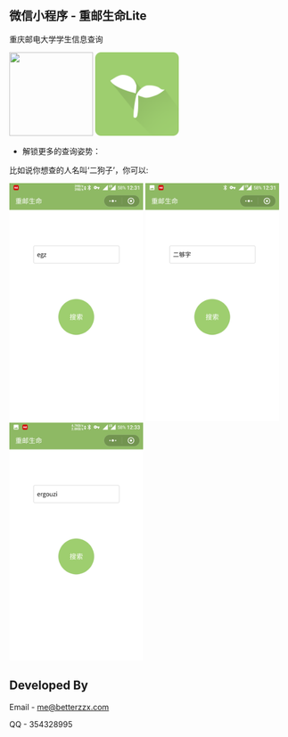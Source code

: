 ## 微信小程序 - 重邮生命Lite
重庆邮电大学学生信息查询

<img width="150" height="150" src="http://pic.betterzzx.com/cquptLives.jpg"/>
<img width="150" height="150" src="https://github.com/zx-Zhu/CysmLite/blob/master/screenshot/ic_logo.png"/>


* 解锁更多的查询姿势：

比如说你想查的人名叫‘二狗子’，你可以:

<img width="240" height="427" src="https://raw.githubusercontent.com/zx-Zhu/CysmLite/master/screenshot/Screenshot_20180501-123127.png"/>
<img width="240" height="427" src="https://raw.githubusercontent.com/zx-Zhu/CysmLite/master/screenshot/Screenshot_20180501-123154.png"/>
<img width="240" height="427" src="https://raw.githubusercontent.com/zx-Zhu/CysmLite/master/screenshot/Screenshot_20180501-123331.png"/>
  
## Developed By

Email - me@betterzzx.com

QQ - 354328995
